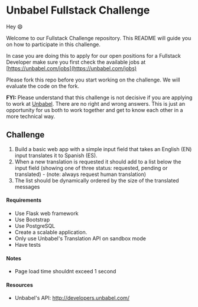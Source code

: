 # Unbabel Fullstack Challenge

Hey :smile:

Welcome to our Fullstack Challenge repository. This README will guide you on how to participate in this challenge.

In case you are doing this to apply for our open positions for a Fullstack Developer make sure you first check the available jobs at [https://unbabel.com/jobs](https://unbabel.com/jobs)

Please fork this repo before you start working on the challenge. We will evaluate the code on the fork.

**FYI:** Please understand that this challenge is not decisive if you are applying to work at [Unbabel](https://unbabel.com/jobs). There are no right and wrong answers. This is just an opportunity for us both to work together and get to know each other in a more technical way.

## Challenge

1) Build a basic web app with a simple input field that takes an English (EN) input translates it to Spanish (ES).  
2) When a new translation is requested it should add to a list below the input field (showing one of three status: requested, pending or translated) - (note: always request human translation)   
3) The list should be dynamically ordered by the size of the translated messages   

#### Requirements
* Use Flask web framework
* Use Bootstrap
* Use PostgreSQL
* Create a scalable application. 
* Only use Unbabel's Translation API on sandbox mode
* Have tests


#### Notes
* Page load time shouldnt exceed 1 second


#### Resources
* Unbabel's API: http://developers.unbabel.com/

